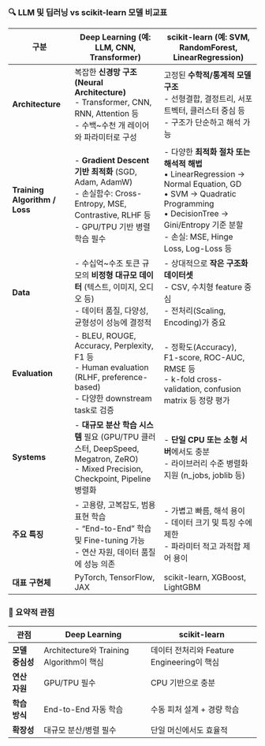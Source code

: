 ### 🔍 LLM 및 딥러닝 vs scikit-learn 모델 비교표


| 구분                            | **Deep Learning (예: LLM, CNN, Transformer)**                                                                                 | **scikit-learn (예: SVM, RandomForest, LinearRegression)**                                                                                                                                 |
| ----------------------------- | ---------------------------------------------------------------------------------------------------------------------------- | ----------------------------------------------------------------------------------------------------------------------------------------------------------------------------------------- |
| **Architecture**              | 복잡한 **신경망 구조(Neural Architecture)**<br>- Transformer, CNN, RNN, Attention 등<br>- 수백~수천 개 레이어와 파라미터로 구성                       | 고정된 **수학적/통계적 모델 구조**<br>- 선형결합, 결정트리, 서포트벡터, 클러스터 중심 등<br>- 구조가 단순하고 해석 가능                                                                                                               |
| **Training Algorithm / Loss** | - **Gradient Descent 기반 최적화** (SGD, Adam, AdamW)<br>- 손실함수: Cross-Entropy, MSE, Contrastive, RLHF 등<br>- GPU/TPU 기반 병렬 학습 필수 | - 다양한 **최적화 절차 또는 해석적 해법**<br>  • LinearRegression → Normal Equation, GD<br>  • SVM → Quadratic Programming<br>  • DecisionTree → Gini/Entropy 기준 분할<br>- 손실: MSE, Hinge Loss, Log-Loss 등 |
| **Data**                      | - 수십억~수조 토큰 규모의 **비정형 대규모 데이터** (텍스트, 이미지, 오디오 등)<br>- 데이터 품질, 다양성, 균형성이 성능에 결정적                                             | - 상대적으로 **작은 구조화 데이터셋**<br>- CSV, 수치형 feature 중심<br>- 전처리(Scaling, Encoding)가 중요                                                                                                          |
| **Evaluation**                | - BLEU, ROUGE, Accuracy, Perplexity, F1 등<br>- Human evaluation (RLHF, preference-based)<br>- 다양한 downstream task로 검증        | - 정확도(Accuracy), F1-score, ROC-AUC, RMSE 등<br>- k-fold cross-validation, confusion matrix 등 정량 평가                                                                                         |
| **Systems**                   | - **대규모 분산 학습 시스템** 필요 (GPU/TPU 클러스터, DeepSpeed, Megatron, ZeRO)<br>- Mixed Precision, Checkpoint, Pipeline 병렬화              | - **단일 CPU 또는 소형 서버**에서도 충분<br>- 라이브러리 수준 병렬화 지원 (n_jobs, joblib 등)                                                                                                                       |
| **주요 특징**                     | - 고용량, 고복잡도, 범용 표현 학습<br>- “End-to-End” 학습 및 Fine-tuning 가능<br>- 연산 자원, 데이터 품질에 성능 의존                                        | - 가볍고 빠름, 해석 용이<br>- 데이터 크기 및 특징 수에 제한<br>- 파라미터 적고 과적합 제어 용이                                                                                                                             |
| **대표 구현체**                    | PyTorch, TensorFlow, JAX                                                                                                     | scikit-learn, XGBoost, LightGBM                                                                                                                                                           |

### 🧩 요약적 관점
| 관점         | Deep Learning                        | scikit-learn                     |
| ---------- | ------------------------------------ | -------------------------------- |
| **모델 중심성** | Architecture와 Training Algorithm이 핵심 | 데이터 전처리와 Feature Engineering이 핵심 |
| **연산 자원**  | GPU/TPU 필수                           | CPU 기반으로 충분                      |
| **학습 방식**  | End-to-End 자동 학습                     | 수동 피처 설계 + 경량 학습                 |
| **확장성**    | 대규모 분산/병렬 필수                         | 단일 머신에서도 효율적                     |
